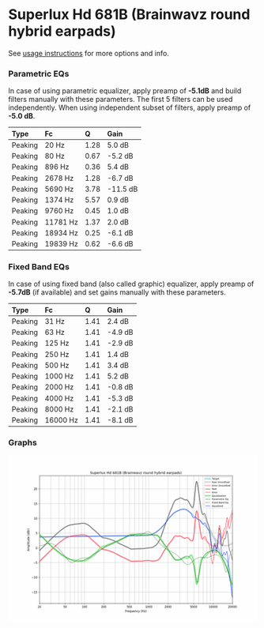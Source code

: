 # Superlux Hd 681B (Brainwavz round hybrid earpads)
See [usage instructions](https://github.com/jaakkopasanen/AutoEq#usage) for more options and info.

### Parametric EQs
In case of using parametric equalizer, apply preamp of **-5.1dB** and build filters manually
with these parameters. The first 5 filters can be used independently.
When using independent subset of filters, apply preamp of **-5.0 dB**.

| Type    | Fc       |    Q | Gain     |
|:--------|:---------|:-----|:---------|
| Peaking | 20 Hz    | 1.28 | 5.0 dB   |
| Peaking | 80 Hz    | 0.67 | -5.2 dB  |
| Peaking | 896 Hz   | 0.36 | 5.4 dB   |
| Peaking | 2678 Hz  | 1.28 | -6.7 dB  |
| Peaking | 5690 Hz  | 3.78 | -11.5 dB |
| Peaking | 1374 Hz  | 5.57 | 0.9 dB   |
| Peaking | 9760 Hz  | 0.45 | 1.0 dB   |
| Peaking | 11781 Hz | 1.37 | 2.0 dB   |
| Peaking | 18934 Hz | 0.25 | -6.1 dB  |
| Peaking | 19839 Hz | 0.62 | -6.6 dB  |

### Fixed Band EQs
In case of using fixed band (also called graphic) equalizer, apply preamp of **-5.7dB**
(if available) and set gains manually with these parameters.

| Type    | Fc       |    Q | Gain    |
|:--------|:---------|:-----|:--------|
| Peaking | 31 Hz    | 1.41 | 2.4 dB  |
| Peaking | 63 Hz    | 1.41 | -4.9 dB |
| Peaking | 125 Hz   | 1.41 | -2.9 dB |
| Peaking | 250 Hz   | 1.41 | 1.4 dB  |
| Peaking | 500 Hz   | 1.41 | 3.4 dB  |
| Peaking | 1000 Hz  | 1.41 | 5.2 dB  |
| Peaking | 2000 Hz  | 1.41 | -0.8 dB |
| Peaking | 4000 Hz  | 1.41 | -5.3 dB |
| Peaking | 8000 Hz  | 1.41 | -2.1 dB |
| Peaking | 16000 Hz | 1.41 | -8.1 dB |

### Graphs
![](./Superlux%20Hd%20681B%20(Brainwavz%20round%20hybrid%20earpads).png)
